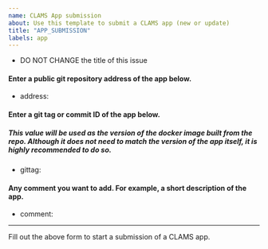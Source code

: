 ```yaml
---
name: CLAMS App submission 
about: Use this template to submit a CLAMS app (new or update)
title: "APP_SUBMISSION"
labels: app
---
```

* DO NOT CHANGE the title of this issue

#### Enter a public git repository address of the app below.
* address: 
#### Enter a git tag or commit ID of the app below.
##### This value will be used as the version of the docker image built from the repo. Although it does not need to match the version of the app itself, it is highly recommended to do so. 
* gittag: 
#### Any comment you want to add. For example, a short description of the app. 
* comment:


---
Fill out the above form to start a submission of a CLAMS app. 

